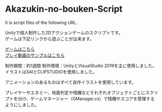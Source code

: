 # Akazukin-no-bouken-Script
It is script files of the following URL.

Unityで個人制作した2Dアクションゲームのスクリプトです。<br>
ゲームは下記リンクから遊ぶことが出来ます。

[ゲームはこちら](https://unityroom.com/games/akazukin_no_bouken)<br>
[プレイ動画のサンプルはこちら](https://drive.google.com/file/d/16hKn-M4EtPRTJDEbFCSa7AO7t3yAhOOI/view?usp=sharing)

制作期間：約1週間
制作環境：UnityとVisualStudio 2019を主に使用しました。イラストはSAIとCLIPSTUDIOを使用しました。

アニメーションのあるものはすべて自作イラストを使用しています。

プレイヤーやエネミー、地面判定や残機などそれぞれオブジェクトごとにスクリプトを分け、ゲームマネージャー（GManager.cs）で残機やスコアを管理するようにしました。
